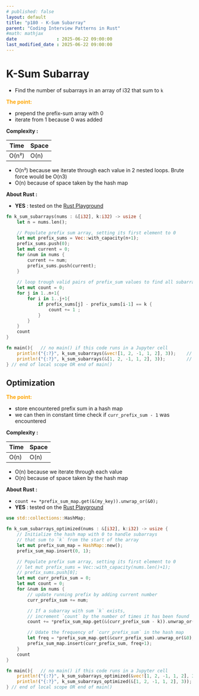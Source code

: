 ```yaml
---
# published: false
layout: default
title: "p180 - K-Sum Subarray"
parent: "Coding Interview Patterns in Rust"
#math: mathjax
date               : 2025-06-22 09:00:00
last_modified_date : 2025-06-22 09:00:00
---
```


# K-Sum Subarray

* Find the number of subarrays in an array of i32 that sum to `k`



<span style="color:orange"><b>The point:</b></span>

* prepend the prefix-sum array with 0
* iterate from 1 because 0 was added

**Complexity :**

| Time        | Space |
|-------------|-------|
| O(n²)        | O(n)  |

* O(n²) because we iterate through each value in 2 nested loops. Brute force would be O(n3)
* O(n) because of space taken by the hash map



**About Rust :**
* **YES** : tested on the [Rust Playground](https://play.rust-lang.org/)

<!-- 
<span style="color:red"><b>TODO : </b></span> 
* Add comments in the source code        
 -->

<!-- * <span style="color:lime"><b>Preferred solution?</b></span>      -->



```rust
fn k_sum_subarrays(nums : &[i32], k:i32) -> usize {
    let n = nums.len();

    // Populate prefix sum array, setting its first element to 0
    let mut prefix_sums = Vec::with_capacity(n+1);
    prefix_sums.push(0);
    let mut current = 0;
    for &num in nums {
        current += num;
        prefix_sums.push(current);
    }
    
    // loop trough valid pairs of prefix_sum values to find all subarray summing to `k`  
    let mut count = 0;
    for j in 1..n+1{
        for i in 1..j+1{
            if prefix_sums[j] - prefix_sums[i-1] == k {
                count += 1 ;
            }
        }
    }
    count
}

fn main(){   // no main() if this code runs in a Jupyter cell 
    println!("{:?}", k_sum_subarrays(&vec![1, 2, -1, 1, 2], 3));    // 3
    println!("{:?}", k_sum_subarrays(&[1, 2, -1, 1, 2], 3));        // 3
} // end of local scope OR end of main()       
```

## Optimization

<span style="color:orange"><b>The point:</b></span>

* store encountered prefix sum in a hash map
* we can then in constant time check if ``curr_prefix_sum - 1`` was encountered

**Complexity :**

| Time        | Space |
|-------------|-------|
| O(n)        | O(n)  |

* O(n) because we iterate through each value 
* O(n) because of space taken by the hash map

**About Rust :**
* `count += *prefix_sum_map.get(&(my_key)).unwrap_or(&0);` 
* **YES** : tested on the [Rust Playground](https://play.rust-lang.org/)



```rust
use std::collections::HashMap;

fn k_sum_subarrays_optimized(nums : &[i32], k:i32) -> usize {
    // Initialize the hash map with 0 to handle subarrays
    // that sum to `k` from the start of the array
    let mut prefix_sum_map = HashMap::new();
    prefix_sum_map.insert(0, 1);

    // Populate prefix sum array, setting its first element to 0
    // let mut prefix_sums = Vec::with_capacity(nums.len()+1);
    // prefix_sums.push[0];
    let mut curr_prefix_sum = 0;
    let mut count = 0;
    for &num in nums {
        // update running prefix by adding current number
        curr_prefix_sum += num;

        // If a subarray with sum `k` exists, 
        // increment `count` by the number of times it has been found
        count += *prefix_sum_map.get(&(curr_prefix_sum - k)).unwrap_or(&0);

        // Udate the frequency of `curr_prefix_sum` in the hash map
        let freq = *prefix_sum_map.get(&curr_prefix_sum).unwrap_or(&0);
        prefix_sum_map.insert(curr_prefix_sum, freq+1);
    }
    count
}

fn main(){   // no main() if this code runs in a Jupyter cell 
    println!("{:?}", k_sum_subarrays_optimized(&vec![1, 2, -1, 1, 2], 3));  // 3
    println!("{:?}", k_sum_subarrays_optimized(&[1, 2, -1, 1, 2], 3));      // 3
} // end of local scope OR end of main()       
```
